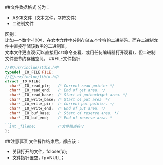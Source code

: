 ##文件数据格式
分为：
* ASCII文件（文本文件，字符文件）
* 二进制文件

区别：  
比如一个数字-1000，在文本文件中分别存储五个字符的二进制码。而在二进制文件中直接存储该数字的二进制值。  
文本文件更直观(可以直接用cat命令查看，或用任何编辑器打开观看)，但二进制文件更节约存储空间。
##FILE文件指针
```c
//在/usr/inclue/stdio.h中
typedef _IO_FILE FILE;
//在/usr/inclue/libio.h中
struct _IO_FILE{
  char* _IO_read_ptr;	/* Current read pointer */
  char* _IO_read_end;	/* End of get area. */
  char* _IO_read_base;	/* Start of putback+get area. */
  char* _IO_write_base;	/* Start of put area. */
  char* _IO_write_ptr;	/* Current put pointer. */
  char* _IO_write_end;	/* End of put area. */
  char* _IO_buf_base;	/* Start of reserve area. */
  char* _IO_buf_end;	/* End of reserve area. *
...
  int _filene;          /*文件描述符*/
};
```
##注意事项
文件操作结束后，都应该：
* 关闭打开的文件，fclose(fp);
* 文件指针置空，fp=NULL；
